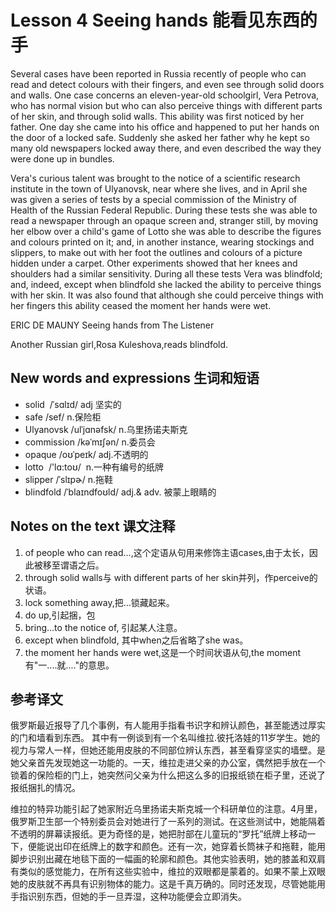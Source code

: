 # Lesson 4 Seeing hands  能看见东西的手
Several cases have been reported in Russia recently of people who can read and detect colours with their fingers, and even see through solid doors and walls. One case concerns an eleven-year-old schoolgirl, Vera Petrova, who has normal vision but who can also perceive things with different parts of her skin, and through solid walls. This ability was first noticed by her father. One day she came into his office and happened to put her hands on the door of a locked safe. Suddenly she asked her father why he kept so many old newspapers locked away there, and even described the way they were done up in bundles.

Vera's curious talent was brought to the notice of a scientific research institute in the town of Ulyanovsk, near where she lives, and in April she was given a series of tests by a special commission of the Ministry of Health of the Russian Federal Republic. During these tests she was able to read a newspaper through an opaque screen and, stranger still, by moving her elbow over a child's game of Lotto she was able to describe the figures and colours printed on it; and, in another instance, wearing stockings and slippers, to make out with her foot the outlines and colours of a picture hidden under a carpet. Other experiments showed that her knees and shoulders had a similar sensitivity. During all these tests Vera was blindfold; and, indeed, except when blindfold she lacked the ability to perceive things with her skin. It was also found that although she could perceive things with her fingers this ability ceased the moment her hands were wet.

ERIC DE MAUNY Seeing hands from The Listener

Another Russian girl,Rosa Kuleshova,reads blindfold.

## New words and expressions 生词和短语

- solid  /ˈsɑlɪd/ adj 坚实的
- safe /sef/ n.保险柜
- Ulyanovsk /ulˈjɑnəfsk/ n.乌里扬诺夫斯克
- commission /kəˈmɪʃən/ n.委员会
- opaque /oʊˈpeɪk/ adj.不透明的
- lotto  /'lɑ:toʊ/  n.一种有编号的纸牌
- slipper /ˈslɪpɚ/ n.拖鞋
- blindfold /ˈblaɪndfoʊld/ adj.& adv. 被蒙上眼睛的

## Notes on the text 课文注释

1. of people who can read...,这个定语从句用来修饰主语cases,由于太长，因此被移至谓语之后。
2. through solid walls与 with different parts of her skin并列，作perceive的状语。
3. lock something away,把...锁藏起来。
4. do up,引起捆，包
5. bring...to the notice of, 引起某人注意。
6. except when blindfold, 其中when之后省略了she was。
7. the moment her hands were wet,这是一个时间状语从句,the moment 有"一....就...."的意思。

## 参考译文

俄罗斯最近报导了几个事例，有人能用手指看书识字和辨认颜色，甚至能透过厚实的门和墙看到东西。 其中有一例谈到有一个名叫维拉.彼托洛娃的11岁学生。她的视力与常人一样，但她还能用皮肤的不同部位辨认东西，甚至看穿坚实的墙壁。是她父亲首先发现她这一功能的。一天，维拉走进父亲的办公室，偶然把手放在一个锁着的保险柜的门上，她突然问父亲为什么把这么多的旧报纸锁在柜子里，还说了报纸捆扎的情况。

维拉的特异功能引起了她家附近乌里扬诺夫斯克城一个科研单位的注意。4月里，俄罗斯卫生部一个特别委员会对她进行了一系列的测试。在这些测试中，她能隔着不透明的屏幕读报纸。更为奇怪的是，她把肘部在儿童玩的“罗托”纸牌上移动一下，便能说出印在纸牌上的数字和颜色。还有一次，她穿着长筒袜子和拖鞋，能用脚步识别出藏在地毯下面的一幅画的轮廓和颜色。其他实验表明，她的膝盖和双肩有类似的感觉能力，在所有这些实验中，维拉的双眼都是蒙着的。如果不蒙上双眼她的皮肤就不再具有识别物体的能力。这是千真万确的。同时还发现，尽管她能用手指识别东西，但她的手一旦弄湿，这种功能便会立即消失。

